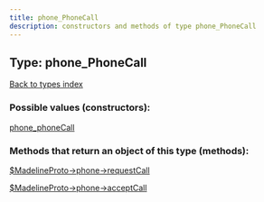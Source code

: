 ```yaml
---
title: phone_PhoneCall
description: constructors and methods of type phone_PhoneCall
---
```

## Type: phone\_PhoneCall  
[Back to types index](index.md)



### Possible values (constructors):

[phone\_phoneCall](../constructors/phone_phoneCall.md)  



### Methods that return an object of this type (methods):

[$MadelineProto->phone->requestCall](../methods/phone_requestCall.md)  

[$MadelineProto->phone->acceptCall](../methods/phone_acceptCall.md)  



